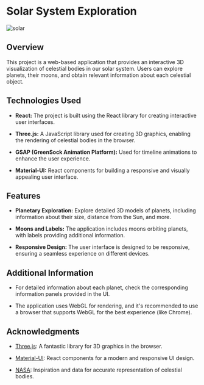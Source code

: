# Solar System Exploration

![solar](https://github.com/ajSeadler/SolarSystem/assets/134530749/41ecc990-287d-412c-889c-34ddaa6bbbe9)


## Overview

This project is a web-based application that provides an interactive 3D visualization of celestial bodies in our solar system. Users can explore planets, their moons, and obtain relevant information about each celestial object.

## Technologies Used

- **React:** The project is built using the React library for creating interactive user interfaces.

- **Three.js:** A JavaScript library used for creating 3D graphics, enabling the rendering of celestial bodies in the browser.

- **GSAP (GreenSock Animation Platform):** Used for timeline animations to enhance the user experience.

- **Material-UI:** React components for building a responsive and visually appealing user interface.

## Features

- **Planetary Exploration:** Explore detailed 3D models of planets, including information about their size, distance from the Sun, and more.

- **Moons and Labels:** The application includes moons orbiting planets, with labels providing additional information.

- **Responsive Design:** The user interface is designed to be responsive, ensuring a seamless experience on different devices.

## Additional Information

- For detailed information about each planet, check the corresponding information panels provided in the UI.

- The application uses WebGL for rendering, and it's recommended to use a browser that supports WebGL for the best experience (like Chrome).

## Acknowledgments

- [Three.js](https://threejs.org/): A fantastic library for 3D graphics in the browser.

- [Material-UI](https://mui.com/): React components for a modern and responsive UI design.

- [NASA](https://www.nasa.gov/): Inspiration and data for accurate representation of celestial bodies.

